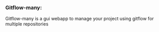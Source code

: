 ### Gitflow-many:

Gitflow-many is a gui webapp to manage your project using gitflow for multiple repositories
